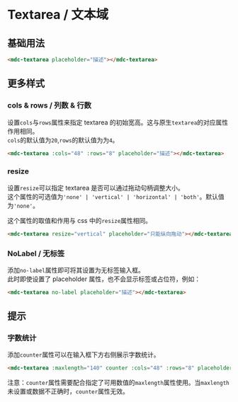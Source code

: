 # <i class="icon-input"></i> <br/> Textarea / 文本域

## 基础用法

```HTML
<mdc-textarea placeholder="描述"></mdc-textarea>
```

<mdc-textarea placeholder="描述"></mdc-textarea>

## 更多样式

### cols & rows / 列数 & 行数

设置`cols`与`rows`属性来指定 textarea 的初始宽高。这与原生`textarea`的对应属性作用相同。  
`cols`的默认值为`20`,`rows`的默认值为为`4`。

```HTML
<mdc-textarea :cols="48" :rows="8" placeholder="描述"></mdc-textarea>
```

<mdc-textarea :cols="48" :rows="8" placeholder="描述"></mdc-textarea>

### resize

设置`resize`可以指定 textarea 是否可以通过拖动句柄调整大小。  
这个属性的可选值为`'none' | 'vertical' | 'horizontal' | 'both'`。默认值为`'none'`。

这个属性的取值和作用与 css 中的`resize`属性相同。

```HTML
<mdc-textarea resize="vertical" placeholder="只能纵向拖动"></mdc-textarea>
```

<mdc-textarea resize="vertical" placeholder="只能纵向拖动"></mdc-textarea>

### NoLabel / 无标签

添加`no-label`属性即可将其设置为无标签输入框。  
此时即使设置了 placeholder 属性，也不会显示标签或占位符，例如：

```HTML
<mdc-textarea no-label placeholder="描述"></mdc-textarea>
```

<mdc-textarea no-label placeholder="描述"></mdc-textarea>

## 提示

### 字数统计

添加`counter`属性可以在输入框下方右侧展示字数统计。

```HTML
<mdc-textarea :maxlength="140" counter :cols="48" :rows="8" placeholder="描述"></mdc-textarea>
```

<mdc-textarea :maxlength="140" counter :cols="48" :rows="8" placeholder="描述"></mdc-textarea>

注意：`counter`属性需要配合指定了可用数值的`maxlength`属性使用。当`maxlength`未设置或数据不正确时，`counter`属性无效。
